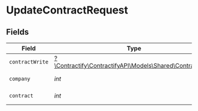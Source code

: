 # UpdateContractRequest


## Fields

| Field                                                                                            | Type                                                                                             | Required                                                                                         | Description                                                                                      |
| ------------------------------------------------------------------------------------------------ | ------------------------------------------------------------------------------------------------ | ------------------------------------------------------------------------------------------------ | ------------------------------------------------------------------------------------------------ |
| `contractWrite`                                                                                  | [?\Contractify\ContractifyAPI\Models\Shared\ContractWrite](../../models/shared/ContractWrite.md) | :heavy_minus_sign:                                                                               | N/A                                                                                              |
| `company`                                                                                        | *int*                                                                                            | :heavy_check_mark:                                                                               | Id of the company                                                                                |
| `contract`                                                                                       | *int*                                                                                            | :heavy_check_mark:                                                                               | Id of the contract                                                                               |